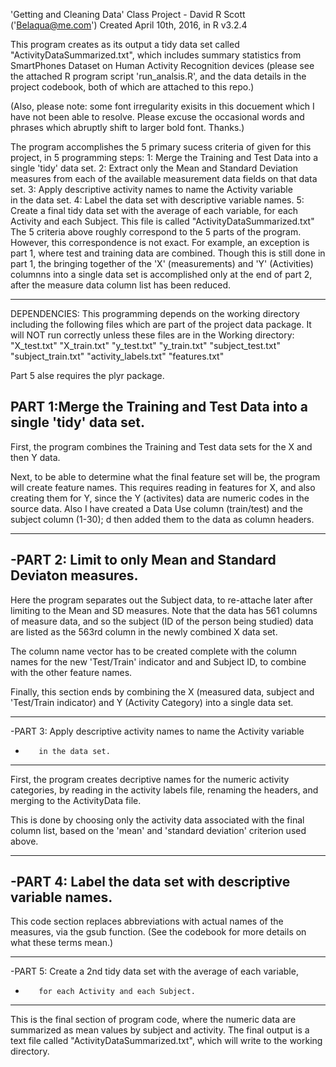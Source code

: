 'Getting and Cleaning Data' Class Project - David R Scott ('Belaqua@me.com') 
 Created April 10th, 2016, in R v3.2.4

This program creates as its output a tidy data set called "ActivityDataSummarized.txt", which
includes summary statistics from SmartPhones Dataset on Human Activity Recognition devices (please 
see the attached R program script 'run_analsis.R', and the data details in the project codebook, both
 of which are attached to this repo.)

(Also, please note: some font irregularity exisits in this docuement which I have not been able to resolve. Please excuse the occasional words and phrases which abruptly shift to larger bold font. Thanks.)

The program accomplishes the 5 primary sucess criteria of given for this project, in 5 programming steps:
                            1: Merge the Training and Test Data into a single 'tidy' data set. 
                            2: Extract only the Mean and Standard Deviation measures from each 
                                of the available measurement data fields on that data set.
                            3: Apply descriptive activity names to name the Activity variable   
                               in the data set.
                            4: Label the data set with descriptive variable names.
                            5: Create a final  tidy data set with the average of each variable, 
                               for each Activity and each Subject. 
                               This file is called "ActivityDataSummarized.txt"
The 5 criteria above  roughly correspond to the 5 parts of the program. However, this correspondence is not
exact. For example, an exception is part 1, where test and training data are combined. Though this is still 
done in part 1, the bringing together of the 'X' (measurements) and 'Y' (Activities) columnns into a single data set is accomplished only at the end of part 2, after the measure data column list has been reduced. 
 
------------------------------------------------------------------------------------------------------------
DEPENDENCIES:
This programming depends on the working directory including the following 
files which are part of the project data package. It will NOT run correctly 
unless these files are in the Working directory:
  "X_test.txt"          "X_train.txt"         "y_test.txt"          "y_train.txt"
  "subject_test.txt"    "subject_train.txt"  "activity_labels.txt" "features.txt"

Part 5 alse requires the plyr package.

PART 1:Merge the Training and Test Data into a single 'tidy' data set.
-----------------------------------------------------------------------
First, the program combines the Training and Test data sets for the X and then Y data.

Next, to be able to determine what the final feature set will be, the program will create feature names. 
This requires reading in features for X, and also creating them for Y, since the Y (activites) data 
are numeric codes in the source data. Also I have created a Data Use column (train/test) and the subject column (1-30); 
d then added them to the data as column headers. 

-----------------------------------------------------------------------
-PART 2: Limit to only Mean and Standard Deviaton measures. 
-----------------------------------------------------------------------
Here the program separates out the Subject data, to re-attache later after 
limiting to the Mean and SD measures. Note that the data has 561 columns of measure data, and so the 
subject (ID of the person being studied) data are listed as the 563rd column in the newly combined X data set.
 
 The column name vector has to be created complete with the column names for the new 'Test/Train' indicator 
 and and Subject ID, to combine with the other feature names. 

Finally, this section ends by combining the X (measured data, subject and 'Test/Train indicator) and Y (Activity Category) 
into a single data set.

-----------------------------------------------------------------------
-PART 3: Apply descriptive activity names to name the Activity variable   
-        in the data set.
-----------------------------------------------------------------------

First, the program creates decriptive names for the numeric activity categories, 
 by reading in the activity labels file, renaming the headers, and merging to 
 the ActivityData file.

This is done by choosing only the activity data associated with the final column list, based on the 'mean' and 
'standard deviation' criterion used above.

-----------------------------------------------------------------------
-PART 4: Label the data set with descriptive variable names.  
-----------------------------------------------------------------------
This code section replaces abbreviations with actual names of the measures, via the gsub function.
(See the codebook for more details on what these terms mean.)

-----------------------------------------------------------------------
-PART 5: Create a 2nd tidy data set with the average of each variable, 
-        for each Activity and each Subject.  
-----------------------------------------------------------------------
This is the final section of program code, where the numeric data are 
summarized as mean values by subject and activity. The final output is
a text file called "ActivityDataSummarized.txt", which will write to the 
working directory.


